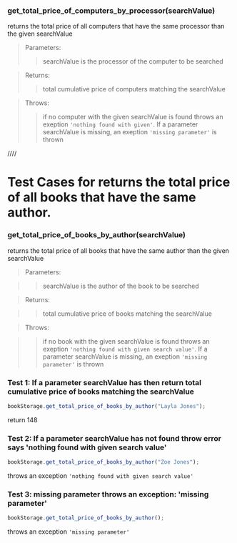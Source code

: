 ### **get_total_price_of_computers_by_processor(searchValue)**

returns the total price of all computers that have the same processor than the given searchValue

> Parameters:
>
> > searchValue is the processor of the computer to be searched

> Returns:
>
> > total cumulative price of computers matching the searchValue

> Throws:
>
> > if no computer with the given searchValue is found throws an exeption `'nothing found with given'`. If a parameter searchValue is missing, an exeption `'missing parameter'` is thrown

////

# Test Cases for returns the total price of all books that have the same author.

### **get_total_price_of_books_by_author(searchValue)**

returns the total price of all books that have the same author than the given searchValue

> Parameters:

>

> > searchValue is the author of the book to be searched

> Returns:

>

> > total cumulative price of books matching the searchValue

> Throws:

>

> > if no book with the given searchValue is found throws an exeption `'nothing found with given search value'`. If a parameter searchValue is missing, an exeption `'missing parameter'` is thrown

### Test 1: If a parameter searchValue has then return total cumulative price of books matching the searchValue

```js
bookStorage.get_total_price_of_books_by_author("Layla Jones");
```

return 148

### Test 2: If a parameter searchValue has not found throw error says 'nothing found with given search value'

```js
bookStorage.get_total_price_of_books_by_author("Zoe Jones");
```

throws an exception `'nothing found with given search value'`

### Test 3: missing parameter throws an exception: 'missing parameter'

```js
bookStorage.get_total_price_of_books_by_author();
```

throws an exception `'missing parameter'`
